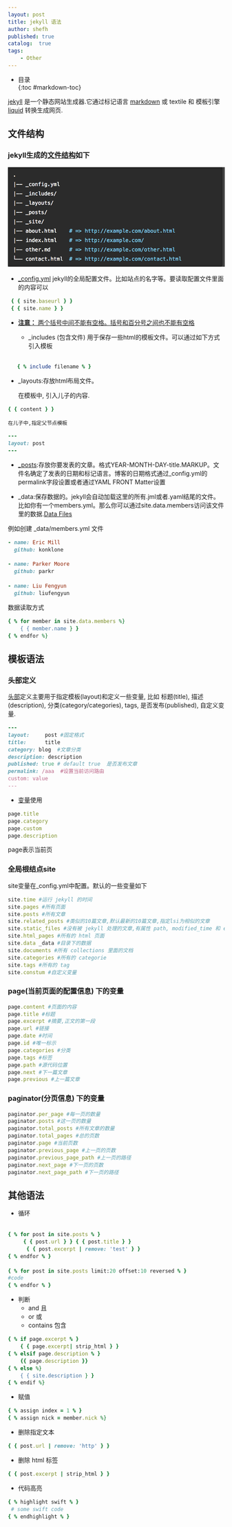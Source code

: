 ```yaml
---
layout: post
title: jekyll 语法
author: shefh
published: true
catalog:  true
tags:
    - Other
---
```


* 目录  
{:toc #markdown-toc}

[jekyll](http://jekyllcn.com) 是一个静态网站生成器.它通过标记语言 [markdown](http://daringfireball.net/projects/markdown/) 或 textile 和 模板引擎 [liquid](https://github.com/Shopify/liquid) 转换生成网页.

## 文件结构

### jekyll生成的[文件结构](http://jekyllrb.com/docs/structure/)如下

 ![jekyllTree image](/images/jekyllTree.png) 

  * [_config.yml](http://jekyllrb.com/docs/configuration/)
   jekyll的全局配置文件。比如站点的名字等。要读取配置文件里面的内容可以

```ruby
 { { site.baseurl } }
 { { site.name } }
```
* [**注意：**  两个括号中间不能有空格。括号和百分号之间也不能有空格](#) 

  * _includes (包含文件)
   用于保存一些html的模板文件。可以通过如下方式引入模板


```ruby
   
   { % include filename % }

```


 * _layouts:存放html布局文件。

 	在模板中, 引入儿子的内容.

```ruby
{ { content } }
```
 	在儿子中,指定父节点模板

```ruby
---
layout: post
---
```

 * [_posts](http://jekyllrb.com/docs/posts):存放你要发表的文章。格式YEAR-MONTH-DAY-title.MARKUP。文件名确定了发表的日期和标记语言。博客的日期格式通过_config.yml的permalink字段设置或者通过YAML FRONT Matter设置

 * _data:保存数据的。jekyll会自动加载这里的所有.jml或者.yaml结尾的文件。比如你有一个members.yml。那么你可以通过site.data.members访问该文件里的数据.[Data Files](http://jekyllrb.com/docs/datafiles/)

  例如创建 _data/members.yml 文件

```ruby
- name: Eric Mill
  github: konklone

- name: Parker Moore
  github: parkr

- name: Liu Fengyun
  github: liufengyun
```
数据读取方式

```ruby
{ % for member in site.data.members %}    
    { { member.name } }     
{ % endfor %}
```

## 模板语法

### 头部定义

 [头部](http://jekyllrb.com/docs/frontmatter/)定义主要用于指定模板(layout)和定义一些变量, 比如 标题(title), 描述(description), 分类(category/categories), tags, 是否发布(published), 自定义变量.

```ruby
---
layout:     post #固定格式
title:      title
category: blog 	#文章分类
description: description
published: true # default true  是否发布文章
permalink: /aaa  #设置当前访问路由
custom: value
---
```

 * [变量](http://jekyllrb.com/docs/variables/)使用

```ruby
page.title
page.category
page.custom
page.description

```
 page表示当前页


### 全局根结点site
  site变量在_config.yml中配置。默认的一些变量如下

```ruby
site.time #运行 jekyll 的时间
site.pages #所有页面
site.posts #所有文章
site.related_posts #类似的10篇文章,默认最新的10篇文章,指定lsi为相似的文章
site.static_files #没有被 jekyll 处理的文章,有属性 path, modified_time 和 extname.
site.html_pages #所有的 html 页面
site.data _data #目录下的数据
site.documents #所有 collections 里面的文档
site.categories #所有的 categorie
site.tags #所有的 tag
site.constum #自定义变量
```

### page(当前页面的配置信息) 下的变量

```ruby
page.content #页面的内容
page.title #标题
page.excerpt #摘要,正文的第一段
page.url #链接
page.date #时间
page.id #唯一标示
page.categories #分类
page.tags #标签
page.path #源代码位置
page.next #下一篇文章
page.previous #上一篇文章

```

### paginator(分页信息) 下的变量

```ruby
paginator.per_page #每一页的数量
paginator.posts #这一页的数量
paginator.total_posts #所有文章的数量
paginator.total_pages #总的页数
paginator.page #当前页数
paginator.previous_page #上一页的页数
paginator.previous_page_path #上一页的路径
paginator.next_page #下一页的页数
paginator.next_page_path #下一页的路径
```


## 其他语法

* 循环

```ruby

{ % for post in site.posts % }
     { { post.url } } { { post.title } }
      { { post.excerpt | remove: 'test' } }
{ % endfor % }

{ % for post in site.posts limit:20 offset:10 reversed % }
#code
{ % endfor % }
```

 * 判断
   * and 且
   * or 或
   * contains 包含

```ruby
{ % if page.excerpt % }
    { { page.excerpt| strip_html } }
{ % elsif page.description % }
    {{ page.description }}
{ % else %}
    { { site.description } }
{ % endif %}
```

* 赋值

```ruby
{ % assign index = 1 % }
{ % assign nick = member.nick %}
```

* 删除指定文本
```ruby
{ { post.url | remove: 'http' } }
```

* 删除 html 标签
```ruby
{ { post.excerpt | strip_html } }
```

* 代码高亮

```ruby
{ % highlight swift % }
 # some swift code
{ % endhighlight % }
```




